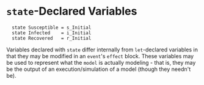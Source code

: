 # `state`-Declared Variables

```easel
  state Susceptible = s_Initial
  state Infected    = i_Initial
  state Recovered   = r_Initial
```

Variables declared with `state` differ internally from `let`-declared variables
in that they may be modified in an `event`'s `effect` block. These variables may
be used to represent what the `model` is actually modeling - that is, they may
be the output of an execution/simulation of a model (though they needn't be).
